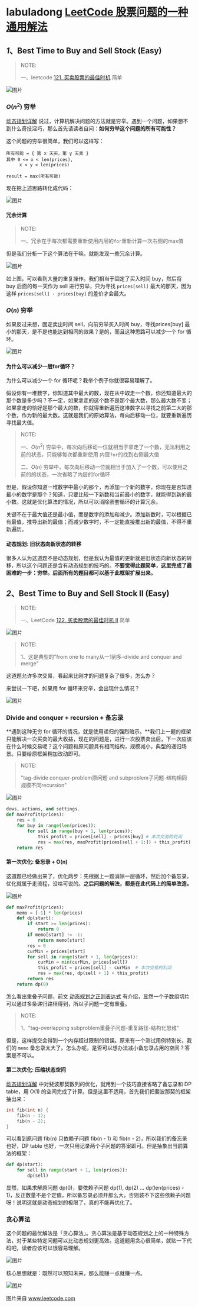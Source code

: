 # labuladong [LeetCode 股票问题的一种通用解法](https://mp.weixin.qq.com/s/TrN7mMdLEPCmT5mOXzgP5A)

## *1*、Best Time to Buy and Sell Stock (Easy)

> NOTE: 
>
> 一、leetcode [121. 买卖股票的最佳时机](https://leetcode-cn.com/problems/best-time-to-buy-and-sell-stock/) 简单
>
> 

![图片](https://mmbiz.qpic.cn/mmbiz_png/map09icNxZ4kbOQM3dXVKdgSXOCibeUUK2nACKnCmYcLSOsGpvKc46tF7vzVSfIUISR0gd93cMPE9phGOZiaImlWw/640?wx_fmt=png&tp=webp&wxfrom=5&wx_lazy=1&wx_co=1)



### $O(n^2)$ 穷举

[动态规划详解](http://mp.weixin.qq.com/s?__biz=MzU0MDg5OTYyOQ==&mid=2247483818&idx=1&sn=6035f861d1b2bfd0178e842f26ac4836&chksm=fb3361e8cc44e8fe331154bfd32bd7b3b4f159bfad5d38d4a6b0b9f0d7e3485b93b828ee72cc&scene=21#wechat_redirect) 说过，计算机解决问题的方法就是穷举。遇到一个问题，如果想不到什么奇技淫巧，那么首先请读者自问：**如何穷举这个问题的所有可能性？**

这个问题的穷举很简单，我们可以这样写：



```
所有可能 = { 第 x 天买，第 y 天卖 }
其中 0 <= x < len(prices), 
     x < y < len(prices)

result = max(所有可能)
```



现在把上述思路转化成代码：

![图片](https://mmbiz.qpic.cn/mmbiz_png/map09icNxZ4kbOQM3dXVKdgSXOCibeUUK2XCGKCWgsxmE9ohScZJWZVEA0aDtRdMPRDd3csGNMia2rUxB8iccGpyOQ/640?wx_fmt=png&tp=webp&wxfrom=5&wx_lazy=1&wx_co=1)

#### 冗余计算

> NOTE: 
>
> 一、冗余在于每次都需要重新使用内层的`for`重新计算一次右侧的max值

但是我们分析一下这个算法在干嘛，就能发现一些冗余计算。



![图片](https://mmbiz.qpic.cn/mmbiz_png/map09icNxZ4l0t1rG85oXoKAHBpTnN9wLtfPp5AvCeW0dcelkyKyR5xDqiaOZwE9mvjuRg7WicAqIrGS7JTry0Zbw/640?wx_fmt=png&tp=webp&wxfrom=5&wx_lazy=1&wx_co=1)



如上图，可以看到大量的重复操作。我们相当于固定了买入时间 buy，然后将 buy 后面的每一天作为 sell 进行穷举，只为寻找 `prices[sell]` 最大的那天，因为这样 `prices[sell] - prices[buy]` 的差价才会最大。



### $O(n)$ 穷举

如果反过来想，固定卖出时间 sell，向前穷举买入时间 buy，寻找prices[buy] 最小的那天，是不是也能达到相同的效果？是的，而且这种思路可以减少一个 for 循环。



![图片](https://mmbiz.qpic.cn/mmbiz_png/map09icNxZ4kbOQM3dXVKdgSXOCibeUUK2svtSFsA5Rklyfxz1GqrUNleIMRkRZ5FS1H0FKAHgicV52ibuk9XIad2g/640?wx_fmt=png&tp=webp&wxfrom=5&wx_lazy=1&wx_co=1)

#### 为什么可以减少一层for循环？

为什么可以减少一个 for 循环呢？我举个例子你就很容易理解了。

假设你有一堆数字，你知道其中最大的数，现在从中取走一个数，你还知道最大的那个数是多少吗？不一定，如果拿走的这个数不是那个最大数，那么最大数不变；如果拿走的恰好是那个最大的数，你就得重新遍历这堆数字以寻找之前第二大的那个数，作为新的最大数。这就是我们的原始算法，每向后移动一位，就要重新遍历寻找最大值。

> NOTE: 
>
> 一、$O(n^2)$ 穷举中，每次向后移动一位就相当于拿走了一个数，无法利用之前的状态，只能够每次都重新使用 内层`for`的找到右侧最大值 
>
> 二、$O(n)$ 穷举中，每次向后移动一位就相当于加入了一个数，可以使用之前的的状态，一次省略了内层的for循环

但是，假设你知道一堆数字中最小的那个，再添加一个新的数字，你现在是否知道最小的数字是那个？知道，只要比较一下新数和当前最小的数字，就能得到新的最小数。这就是优化算法的情况，所以可以消除嵌套循环的计算冗余。

关键不在于最大值还是最小值，而是数字的添加和减少。添加新数时，可以根据已有最值，推导出新的最值；而减少数字时，不一定能直接推出新的最值，不得不重新遍历。

#### 动态规划: 旧状态向新状态的转移

很多人认为这道题不是动态规划，但是我认为最值的更新就是旧状态向新状态的转移，所以这个问题还是含有动态规划的技巧的。**不要觉得此题简单，这里完成了最困难的一步：穷举。后面所有的题目都可以基于此框架扩展出来。**

## *2*、Best Time to Buy and Sell Stock II (Easy)

> NOTE: 
>
> 一、LeetCode [122. 买卖股票的最佳时机 II](https://leetcode-cn.com/problems/best-time-to-buy-and-sell-stock-ii/) 简单
>
> 

![图片](https://mmbiz.qpic.cn/mmbiz_png/map09icNxZ4kbOQM3dXVKdgSXOCibeUUK2uibf92DLjHdyzfek9b7lfuia0mM4icmKgZB8ibJzkuxDY2e3zpzqeyUZtQ/640?wx_fmt=png&tp=webp&wxfrom=5&wx_lazy=1&wx_co=1)

> NOTE: 
>
> 1、这是典型的"from one to many从一1到多-divide and conquer and merge"

这道题允许多次交易，看起来比刚才的问题复杂了很多，怎么办？

来尝试一下吧，如果用 for 循环来穷举，会出现什么情况？



![图片](https://mmbiz.qpic.cn/mmbiz_png/map09icNxZ4kbOQM3dXVKdgSXOCibeUUK2suTv67c9EejrmvxucyHSjYy9xrG7iaVBP7NYI9FwaQT0QJGuQmr4Wvw/640?wx_fmt=png&tp=webp&wxfrom=5&wx_lazy=1&wx_co=1)



### Divide and conquer + recursion + 备忘录

**遇到这种无穷 for 循环的情况，就是使用递归的强烈暗示。**我们上一题的框架只能解决一次买卖的最大收益，现在的问题是，进行一次股票卖出后，下一次应该在什么时候交易呢？这个问题和原问题具有相同结构，规模减小，典型的递归场景。只要给原框架稍加改动即可。

> NOTE: 
>
> "tag-divide conquer-problem原问题 and subproblem子问题-结构相同 规模不同recursion"



![图片](https://mmbiz.qpic.cn/mmbiz_png/map09icNxZ4kbOQM3dXVKdgSXOCibeUUK2bg4lDb7OV2nUibibCfvPA1tFEthpicMQbAXUs7FY1ia1nO8yvic7EbDibf3Q/640?wx_fmt=png&tp=webp&wxfrom=5&wx_lazy=1&wx_co=1)

```python
dows, actions, and settings.
def maxProfit(prices):
    res = 0
    for buy in range(len(prices)):
        for sell in range(buy + 1, len(prices)):
            this_profit = prices[sell] - prices[buy] # 本次交易的利润
            res = max(res, maxProfit(prices[sell + 1:]) + this_profit)
    return res

```



#### 第一次优化: 备忘录 + O(n)

这道题已经做出来了，优化两步：先根据上一题消除一层循环，然后加个备忘录。优化就属于走流程，没啥可说的。**之后问题的解法，都是在此代码上的简单改造。**



![图片](https://mmbiz.qpic.cn/mmbiz_png/map09icNxZ4kbOQM3dXVKdgSXOCibeUUK2vVUY5NWIXfeSGedkWic31QtqzE6bNt1nicFxtwcCUOM3TCvl0jkRfovg/640?wx_fmt=png&tp=webp&wxfrom=5&wx_lazy=1&wx_co=1)

```python
def maxProfit(prices):
    memo = [-1] * len(prices)
    def dp(start):
        if start >= len(prices):
            return 0
        if memo[start] != -1:
            return memo[start]
        res = 0
        curMin = prices[start]
        for sell in range(start + 1, len(prices)):
            curMin = min(curMin, prices[sell])
            this_profit = prices[sell] - curMin  # 本次交易的利润
            res = max(res, dp(sell + 1) + this_profit)
        return res
    return dp(0)

```



怎么看出重叠子问题，前文 [动态规划之正则表达式](http://mp.weixin.qq.com/s?__biz=MzU0MDg5OTYyOQ==&mid=2247483976&idx=1&sn=c268f7343732e33035cfd75da2d17052&chksm=fb33620acc44eb1ca6d80cf5af2564e7b81fc8ee5ce53cef8f1b159a881aa06796fed3e2a363&scene=21#wechat_redirect) 有介绍，显然一个子数组切片可以通过多条递归路径得到，所以子问题一定有重叠。

> NOTE: 
>
> 1、"tag-overlapping subproblem重叠子问题-重复路径-结构化思维"
>
> 

但是，这样提交会得到一个内存超过限制的错误。原来有一个测试用例特别长，我们的 `memo` 备忘录太大了。怎么办呢，是否可以想办法减小备忘录占用的空间？答案是不可以。

#### 第二次优化: 压缩状态空间

[动态规划详解](http://mp.weixin.qq.com/s?__biz=MzU0MDg5OTYyOQ==&mid=2247483818&idx=1&sn=6035f861d1b2bfd0178e842f26ac4836&chksm=fb3361e8cc44e8fe331154bfd32bd7b3b4f159bfad5d38d4a6b0b9f0d7e3485b93b828ee72cc&scene=21#wechat_redirect) 中对斐波那契数列的优化，就用到一个技巧直接省略了备忘录和 DP table，用 O(1) 的空间完成了计算。但是这里不适用，首先我们把斐波那契的框架抽出来：



```c++
int fib(int n) {
    fib(n - 1);
    fib(n - 2);
}
```



可以看到原问题 fib(n) 只依赖子问题 fib(n - 1) 和 fib(n - 2)，所以我们的备忘录也好，DP table 也好，一次只用记录两个子问题的答案即可。但是抽象出当前算法的框架：



```python
def dp(start):
    for sell in range(start + 1, len(prices)):
        dp(sell)
```



显然，如果求解原问题 dp(0)，要依赖子问题 dp(1), dp(2) ... dp(len(prices) - 1)，反正数量不是个定值，所以备忘录必须开那么大，否则装不下这些依赖子问题呀！说明这就是动态规划的极限了，真的不能再优化了。



### 贪心算法

这个问题的最优解法是「贪心算法」。贪心算法是基于动态规划之上的一种特殊方法，对于某些特定问题可以比动态规划更高效。这道题用贪心很简单，就贴一下代码吧，读者应该可以很容易理解。



![图片](https://mmbiz.qpic.cn/mmbiz_png/map09icNxZ4kbOQM3dXVKdgSXOCibeUUK2icn8z9vgp5LyoILuwSFH64dcCqhTLmxkKTmCue1qwUhZJsTIGzTpyzg/640?wx_fmt=png&tp=webp&wxfrom=5&wx_lazy=1&wx_co=1)



核心思想就是：既然可以预知未来，那么能赚一点就赚一点。



![图片](https://mmbiz.qpic.cn/mmbiz_png/map09icNxZ4kbOQM3dXVKdgSXOCibeUUK2q3ehSLqRFL7oWFf0Blkv9TibfHNUIPpxUOfpJ3iapiaCPsHyG0NNrpVpQ/640?wx_fmt=png&tp=webp&wxfrom=5&wx_lazy=1&wx_co=1)

图片来自 www.leetcode.com

